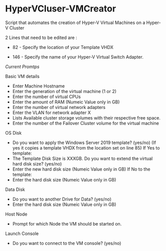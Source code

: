 # HyperVCluser-VMCreator
Script that automates the creation of Hyper-V Virtual Machines on a Hyper-V Cluster

2 Lines that need to be edited are :

- 82 - Specify the location of your Template VHDX

- 146 - Specify the name of your Hyper-V Virtual Switch Adapter.

*Current Promtps*

Basic VM details
- Enter Machine Hostname
- Enter the generation of the virtual machine (1 or 2)
- Enter the number of virtual CPUs
- Enter the amount of RAM (Numeic Value only in GB)
- Enter the number of virtual network adapters
- Enter the VLAN for network adapter X
- Lists Available cluster storage volumes with their respective free space.
- Enter the number of the Failover Cluster volume for the virtual machine

OS Disk
- Do you want to apply the Windows Server 2019 template? (yes/no) (If yes it copies a template VHDX from the location set on line 85)
If Yes to template:
- The Template Disk Size is XXXGB. Do you want to extend the virtual hard disk size? (yes/no)
- Enter the new hard disk size (Numeic Value only in GB)
If No to the template:
- Enter the hard disk size (Numeic Value only in GB)

Data Disk
- Do you want to another Drive for Data? (yes/no)
- Enter the hard disk size (Numeic Value only in GB)

Host Node
- Prompt for which Node the VM should be started on.

Launch Console
- Do you want to connect to the VM console? (yes/no)
